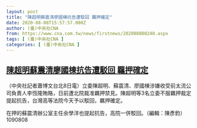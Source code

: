 ```yaml
---
layout: post
title: "陳超明蘇震清廖國棟抗告遭駁回 羈押確定"
date: 2020-08-08T15:57:57.000Z
author: (臺)中央社CNA
from: https://www.cna.com.tw/news/firstnews/202008080240.aspx
tags: [ (臺)中央社CNA ]
categories: [ (臺)中央社CNA ]
---
```

<!--1596902277000-->
[陳超明蘇震清廖國棟抗告遭駁回 羈押確定](https://www.cna.com.tw/news/firstnews/202008080240.aspx)
------

<div>
<div></div><div class="paragraph"><p>（中央社記者蕭博文台北8日電）立委陳超明、蘇震清、廖國棟涉嫌收受前太流公司負責人李恆隆賄賂，日前遭北院裁准羈押禁見。陳超明等3名立委不服羈押裁定提起抗告，台灣高等法院今天予以駁回，羈押確定。</p><p>在押的蘇震清辦公室主任余學洋也提起抗告，高院一併駁回。（編輯：陳彥鈞）1090808</p></div>
</div>
